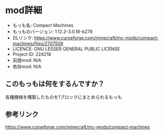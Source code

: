 # mod詳細

- もっも名: Compact Machines
- もっものバージョン: 1.12.2-3.0.18-b278
- DLリンク: https://www.curseforge.com/minecraft/mc-mods/compact-machines/files/2707509
- LICENCE: GNU LESSER GENERAL PUBLIC LICENSE
- Project ID: 224218
- 前提mod: N/A
- 依存mod: N/A

## このもっもは何をするんですか？
各種機械を構築したものを1ブロックにまとめられるもっも

## 参考リンク
https://www.curseforge.com/minecraft/mc-mods/compact-machines
